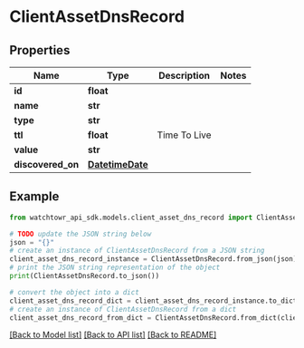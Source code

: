 # ClientAssetDnsRecord


## Properties

Name | Type | Description | Notes
------------ | ------------- | ------------- | -------------
**id** | **float** |  | 
**name** | **str** |  | 
**type** | **str** |  | 
**ttl** | **float** | Time To Live | 
**value** | **str** |  | 
**discovered_on** | [**DatetimeDate**](datetime.date.md) |  | 

## Example

```python
from watchtowr_api_sdk.models.client_asset_dns_record import ClientAssetDnsRecord

# TODO update the JSON string below
json = "{}"
# create an instance of ClientAssetDnsRecord from a JSON string
client_asset_dns_record_instance = ClientAssetDnsRecord.from_json(json)
# print the JSON string representation of the object
print(ClientAssetDnsRecord.to_json())

# convert the object into a dict
client_asset_dns_record_dict = client_asset_dns_record_instance.to_dict()
# create an instance of ClientAssetDnsRecord from a dict
client_asset_dns_record_from_dict = ClientAssetDnsRecord.from_dict(client_asset_dns_record_dict)
```
[[Back to Model list]](../README.md#documentation-for-models) [[Back to API list]](../README.md#documentation-for-api-endpoints) [[Back to README]](../README.md)


